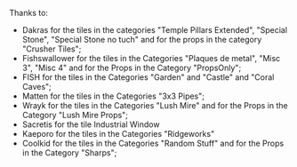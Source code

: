 Thanks to:
- Dakras for the tiles in the categories "Temple Pillars Extended", "Special Stone", "Special Stone no tuch" and for the props in the category "Crusher Tiles";
- Fishswallower for the tiles in the Categories "Plaques de metal", "Misc 3", "Misc 4" and for the Props in the Category "PropsOnly";
- FISH for the tiles in the Categories "Garden" and "Castle" and "Coral Caves";
- Matten for the tiles in the Categories "3x3 Pipes";
- Wrayk for the tiles in the Categories "Lush Mire" and for the Props in the Category "Lush Mire Props";
- Sacretis for the tile Industrial Window
- Kaeporo for the tiles in the Categories "Ridgeworks"
- Coolkid for the tiles in the Categories "Random Stuff" and for the Props in the Category "Sharps";